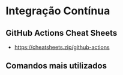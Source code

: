 # Integração Contínua

## GitHub Actions Cheat Sheets

- https://cheatsheets.zip/github-actions

## Comandos mais utilizados

